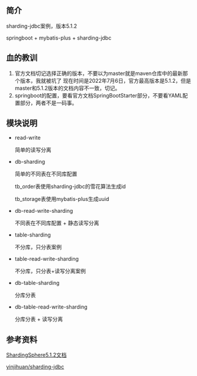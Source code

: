 ## 简介

sharding-jdbc案例，版本5.1.2

springboot + mybatis-plus + sharding-jdbc

## 血的教训
1. 官方文档切记选择正确的版本，不要以为master就是maven仓库中的最新那个版本，我就被坑了
   现在时间是2022年7月6日，官方最高版本是5.1.2，但是master和5.1.2版本的文档内容不一致，切记。
2. springboot的配置，要看官方文档SpringBootStarter部分，不要看YAML配置部分，两者不是一码事。

## 模块说明

- read-write
  
  简单的读写分离

- db-sharding

  简单的不同表在不同库配置

  tb_order表使用sharding-jdbc的雪花算法生成id

  tb_storage表使用mybatis-plus生成uuid

- db-read-write-sharding

  不同表在不同库配置 + 静态读写分离

- table-sharding

  不分库，只分表案例

- table-read-write-sharding

  不分库，只分表+读写分离案例

- db-table-sharding

  分库分表

- db-table-read-write-sharding

  分库分表 + 读写分离

## 参考资料

[ShardingSphere5.1.2文档](https://shardingsphere.apache.org/document/5.1.2/cn/overview/)

[yinjihuan/sharding-jdbc](https://github.com/yinjihuan/sharding-jdbc)